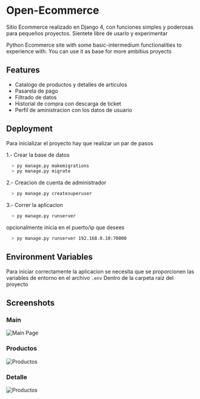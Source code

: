 # Open-Ecommerce
Sitio Ecommerce realizado en Django 4, con funciones simples y poderosas para pequeños proyectos. Sientete libre de usarlo y experimentar

Python Ecommerce site with some basic-intermedium functionalities to experience with. You can use it as base for more ambitius proyects






## Features

- Catalogo de productos y detalles de articulos
- Pasarela de pago
- Filtrado de datos
- Historial de compra con descarga de ticket
- Perfil de aministracion con los datos de usuario


## Deployment

Para inicializar el proyecto hay que realizar un par de pasos

1.- Crear la base de datos

```bash
  > py manage.py makemigrations
  > py manage.py migrate
```
2.- Creacion de cuenta de administrador

```bash
  > py manage.py createsuperuser
```
3.- Correr la aplicacion
```bash
  > py manage.py runserver
```
opcionalmente inicia en el puerto/ip que desees
```bash
  > py manage.py runserver 192.168.0.10:70000
```

## Environment Variables

Para iniciar correctamente la aplicacion se necesita que se proporcionen las variables de entorno en el archivo `.env` Dentro de la carpeta raiz del proyecto

## Screenshots
### Main
![Main Page](https://1drv.ms/i/s!ApWHidi6zWHjimqibb6lr4zrfSW8?e=E8OnJx)
### Productos
![Productos](https://1drv.ms/i/s!ApWHidi6zWHjimtC9EXlghRumGxb?e=PEmEu2)
### Detalle
![Productos](https://1drv.ms/i/s!ApWHidi6zWHjimjINL4MoEstuGsr?e=8rYeNt)
